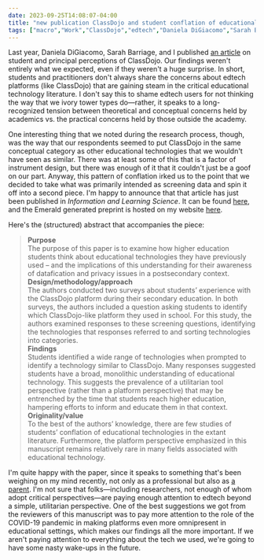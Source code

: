 ```yaml
---
date: 2023-09-25T14:08:07-04:00
title: "new publication ClassDojo and student conflation of educational technologies"
tags: ["macro","Work","ClassDojo","edtech","Daniela DiGiacomo","Sarah Barriage","ivory tower","Information and Learning Sciences"]
---
```

Last year, Daniela DiGiacomo, Sarah Barriage, and I published [an article](https://doi.org/10.1007/s11528-021-00640-6) on student and principal perceptions of ClassDojo. Our findings weren't entirely what we expected, even if they weren't a huge surprise. In short, students and practitioners don't always share the concerns about edtech platforms (like ClassDojo) that are gaining steam in the critical educational technology literature. I don't say this to shame edtech users for not thinking the way that we ivory tower types do—rather, it speaks to a long-recognized tension between theoretical and conceptual concerns held by academics vs. the practical concerns held by those outside the academy.

One interesting thing that we noted during the research process, though, was the way that our respondents seemed to put ClassDojo in the same conceptual category as other educational technologies that we wouldn't have seen as similar. There was at least some of this that is a factor of instrument design, but there was enough of it that it couldn't just be a goof on our part. Anyway, this pattern of conflation irked us to the point that we decided to take what was primarily intended as screening data and spin it off into a second piece. I'm happy to announce that that article has just been published in *Information and Learning Science*. It can be found [here](https://www.emerald.com/insight/content/doi/10.1108/ILS-03-2023-0030/full/html), and the Emerald generated preprint is hosted on my website [here](/Greenhalgh_et_al_preprint_Dojo_conflation.PDF).

Here's the (structured) abstract that accompanies the piece: 

> **Purpose**  
The purpose of this paper is to examine how higher education students think about educational technologies they have previously used – and the implications of this understanding for their awareness of datafication and privacy issues in a postsecondary context.  
**Design/methodology/approach**  
The authors conducted two surveys about students’ experience with the ClassDojo platform during their secondary education. In both surveys, the authors included a question asking students to identify which ClassDojo-like platform they used in school. For this study, the authors examined responses to these screening questions, identifying the technologies that responses referred to and sorting technologies into categories.  
**Findings**  
Students identified a wide range of technologies when prompted to identify a technology similar to ClassDojo. Many responses suggested students have a broad, monolithic understanding of educational technology. This suggests the prevalence of a utilitarian tool perspective (rather than a platform perspective) that may be entrenched by the time that students reach higher education, hampering efforts to inform and educate them in that context.  
**Originality/value**  
To the best of the authors’ knowledge, there are few studies of students’ conflation of educational technologies in the extant literature. Furthermore, the platform perspective emphasized in this manuscript remains relatively rare in many fields associated with educational technology.

I'm quite happy with the paper, since it speaks to something that's been weighing on my mind recently, not only as a professional but also as [a parent](https://spencergreenhalgh.com/work/being-a-parent-as-an-ed-tech-researcher/). I'm not sure that folks—including researchers, not enough of whom adopt critical perspectives—are paying enough attention to edtech beyond a simple, utilitarian perspective. One of the best suggestions we got from the reviewers of this manuscript was to pay more attention to the role of the COVID-19 pandemic in making platforms even more omnipresent in educational settings, which makes our findings all the more important. If we aren't paying attention to everything about the tech we used, we're going to have some nasty wake-ups in the future.